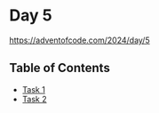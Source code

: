 # Day 5

<https://adventofcode.com/2024/day/5>

## Table of Contents

- [Task 1](task1/src/main.rs)
- [Task 2](task2/src/main.rs)
